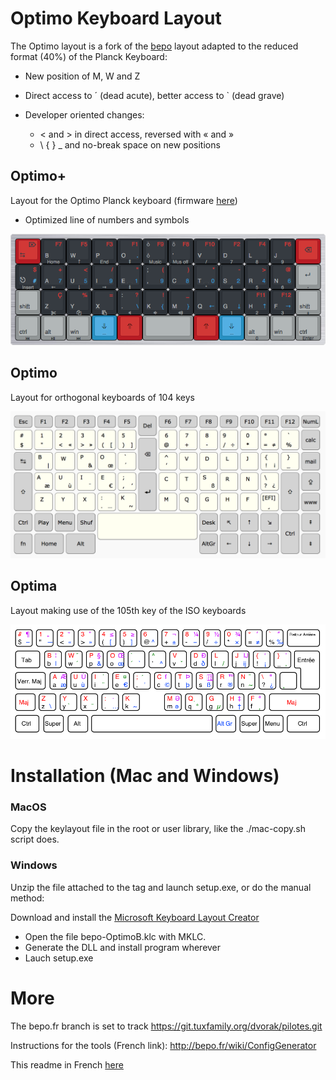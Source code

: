 # Optimo Keyboard Layout

The Optimo layout is a fork of the [bepo](http://bepo.fr) layout adapted
to the reduced format (40%) of the Planck Keyboard:

* New position of M, W and Z
* Direct access to ´ (dead acute), better access to \` (dead grave)

* Developer oriented changes:
  * < and > in direct access, reversed with « and »
  * \ { } \_ and no-break space on new positions

## Optimo+

Layout for the Optimo Planck keyboard (firmware
[here](https://github.com/sgdjs/qmk_firmware/tree/optimo/keyboards/planck/keymaps/optimo))

* Optimized line of numbers and symbols

![Otimp](optimp/bepo-Optimp.png)

## Optimo

Layout for orthogonal keyboards of 104 keys

![Image](optimo/bepo-Optimo.png)

## Optima 

Layout making use of the 105th key of the ISO keyboards

![Image](optima/bepo-Optima.png)

# Installation (Mac and Windows)

### MacOS

Copy the keylayout file in the root or user library, like the ./mac-copy.sh
script does.

### Windows

Unzip the file attached to the tag and launch setup.exe, or do the
manual method:

Download and install the [Microsoft Keyboard Layout Creator](https://msdn.microsoft.com/en-us/globalization/keyboardlayouts)

* Open the file bepo-OptimoB.klc with MKLC.
* Generate the DLL and install program wherever
* Lauch setup.exe

# More

The bepo.fr branch is set to track https://git.tuxfamily.org/dvorak/pilotes.git

Instructions for the tools (French link): http://bepo.fr/wiki/ConfigGenerator

This readme in French [here](LISEZMOI.md)
